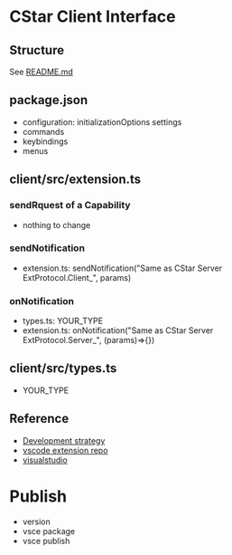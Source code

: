 # CStar Client Interface
## Structure
See [README.md](../README.md)

## package.json
- configuration: initializationOptions settings
- commands
- keybindings
- menus

## client/src/extension.ts

### sendRquest of a Capability
- nothing to change

### sendNotification
- extension.ts: sendNotification("Same as CStar Server ExtProtocol.Client_", params) 

### onNotification
- types.ts: YOUR_TYPE
- extension.ts: onNotification("Same as CStar Server ExtProtocol.Server_", (params)=>{}) 

## client/src/types.ts
- YOUR_TYPE

## Reference
- [Development strategy](https://blog.haoji.me/vscode-plugin-overview.html)
- [vscode extension repo](https://github.com/microsoft/vscode-extension-samples/tree/main)
- [visualstudio](https://code.visualstudio.com/api/ux-guidelines/overview)

# Publish
- version
- vsce package
- vsce publish